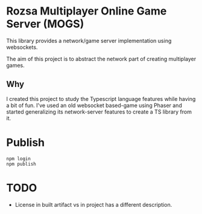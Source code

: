 # Rozsa Multiplayer Online Game Server (MOGS)

This library provides a network/game server implementation using websockets.

The aim of this project is to abstract the network part of creating multiplayer games.


## Why

I created this project to study the Typescript language features while having a bit of fun. I've used an old websocket
based-game using Phaser and started generalizing its network-server features to create a TS library from it.

# Publish

```shell
npm login
npm publish
```


# TODO

- License in built artifact vs in project has a different description.